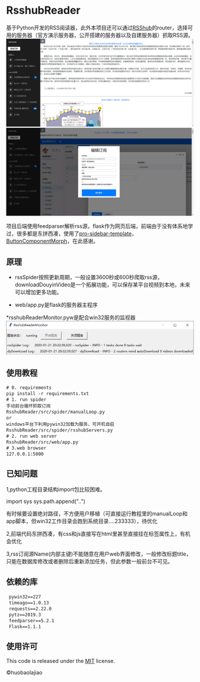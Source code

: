 # RsshubReader
 基于Python开发的RSS阅读器，此外本项目还可以通过[RSShub](https://github.com/DIYgod/RSSHub)的router，选择可用的服务器（官方演示服务器，公开搭建的服务器以及自建服务器）抓取RSS源。
 ![RsshubReader](https://github.com/huobaolajiao/RsshubReader/blob/master/img/WebRss.png)
 ![RsshubReader]( https://github.com/huobaolajiao/RsshubReader/blob/master/img/editRss.png)
 
 项目后端使用feedparser解析rss源，flask作为网页后端，前端由于没有体系地学过，很多都是东拼西凑，使用了[pro-sidebar-template](https://github.com/azouaoui-med/pro-sidebar-template)，[ButtonComponentMorph](https://github.com/codrops/ButtonComponentMorph)，在此感谢。

## 原理
* rssSpider按照更新周期，一般设置3600秒或600秒爬取rss源，downloadDouyinVideo是一个拓展功能，可以保存某平台视频到本地，未来可以增加更多功能。

* web/app.py是flask的服务器主程序

*rsshubReaderMonitor.pyw是配合win32服务的监视器
 ![RsshubReaderMonitor](https://github.com/huobaolajiao/RsshubReader/blob/master/img/monitor.png)
## 使用教程
```
# 0. requirements
pip install -r requirements.txt
# 1. run spider
手动前台循环抓取订阅
RsshubReader/src/spider/manualLoop.py
or
windows平台下利用pywin32加载为服务，可开机自启
RsshubReader/src/spider/rsshubServers.py
# 2. run web server
RsshubReader/src/web/app.py
# 3.web browser
127.0.0.1:5000
```

## 已知问题
 1,python工程目录结构import包比较困难。
 
 import sys
 sys.path.append("..")
 
 有时候要设置绝对路径，不方便用户移植（可直接运行教程里的manualLoop和app脚本，但win32工作目录会跑到系统目录....233333），待优化
 
 2,前端代码东拼西凑，有css和js直接写在html里甚至直接挂在标签属性上，有机会优化

 3,rss订阅源Name(内部主键)不能随意在用户web界面修改，一般修改标题title，只能在数据库修改或者删除后重新添加任务，但此参数一般前台不可见。
## 依赖的库
``` 
 pywin32==227
 timeago==1.0.13
 requests==2.22.0
 pytz==2019.3
 feedparser==5.2.1
 Flask==1.1.1
 ```
 
## 使用许可
This code is released under the [MIT](https://github.com/azouaoui-med/pro-sidebar-template/blob/gh-pages/LICENSE) license.

©huobaolajiao
